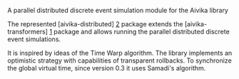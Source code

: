 A parallel distributed discrete event simulation module for the Aivika library

The represented [aivika-distributed] [2] package extends the [aivika-transformers] [1]
package and allows running the parallel distributed discrete event simulations.

It is inspired by ideas of the Time Warp algorithm. The library implements
an optimistic strategy with capabilities of transparent rollbacks. To synchronize 
the global virtual time, since version 0.3 it uses Samadi's algorithm.

[1]: http://hackage.haskell.org/package/aivika-transformers  "aivika-transformers"
[2]: http://hackage.haskell.org/package/aivika-distributed  "aivika-distributed"
